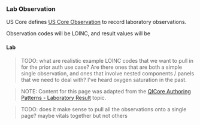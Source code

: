 


### Lab Observation

US Core defines [US Core Observation](https://hl7.org/fhir/us/core/STU6.1/StructureDefinition-us-core-observation-lab.html) to record laboratory observations.

Observation codes will be LOINC, and result values will be 

#### Lab ####

> TODO: what are realistic example LOINC codes that we want to pull in for the prior auth use case? Are there ones that are both a simple single observation, and ones that involve nested components / panels that we need to deal with? I've heard oxygen saturation in the past.


> NOTE: Content for this page was adapted from the [QICore Authoring Patterns - Laboratory Result](https://github.com/cqframework/CQL-Formatting-and-Usage-Wiki/wiki/Authoring-Patterns-QICore-v6.0.0#laboratory-result) topic.

> TODO: does it make sense to pull all the observations onto a single page? maybe vitals together but not others